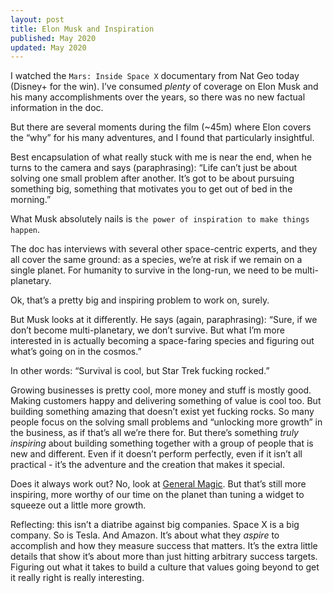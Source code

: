 ```yaml
---
layout: post
title: Elon Musk and Inspiration
published: May 2020
updated: May 2020
---
```


I watched the `Mars: Inside Space X` documentary from Nat Geo today (Disney+ for the win). I’ve consumed _plenty_ of coverage on Elon Musk and his many accomplishments over the years, so there was no new factual information in the doc.

But there are several moments during the film (~45m) where Elon covers the “why” for his many adventures, and I found that particularly insightful.

Best encapsulation of what really stuck with me is near the end, when he turns to the camera and says (paraphrasing): “Life can’t just be about solving one small problem after another. It’s got to be about pursuing something big, something that motivates you to get out of bed in the morning.”

What Musk absolutely nails is `the power of inspiration to make things happen`.

The doc has interviews with several other space-centric experts, and they all cover the same ground: as a species, we’re at risk if we remain on a single planet. For humanity to survive in the long-run, we need to be multi-planetary.

Ok, that’s a pretty big and inspiring problem to work on, surely.

But Musk looks at it differently. He says (again, paraphrasing): “Sure, if we don’t become multi-planetary, we don’t survive. But what I’m more interested in is actually becoming a space-faring species and figuring out what’s going on in the cosmos.”

In other words: “Survival is cool, but Star Trek fucking rocked.”

Growing businesses is pretty cool, more money and stuff is mostly good. Making customers happy and delivering something of value is cool too. But building something amazing that doesn’t exist yet fucking rocks.  So many people focus on the solving small problems and “unlocking more growth” in the business, as if that’s all we’re there for. But there’s something _truly inspiring_ about building something together with a group of people that is new and different. Even if it doesn’t perform perfectly, even if it isn’t all practical - it’s the adventure and the creation that makes it special.

Does it always work out? No, look at [General Magic](https://www.generalmagicthemovie.com/). But that’s still more inspiring, more worthy of our time on the planet than tuning a widget to squeeze out a little more growth.

Reflecting: this isn’t a diatribe against big companies. Space X is a big company. So is Tesla. And Amazon. It’s about what they _aspire_ to accomplish and how they measure success that matters. It’s the extra little details that show it’s about more than just hitting arbitrary success targets. Figuring out what it takes to build a culture that values going beyond to get it really right is really interesting.
